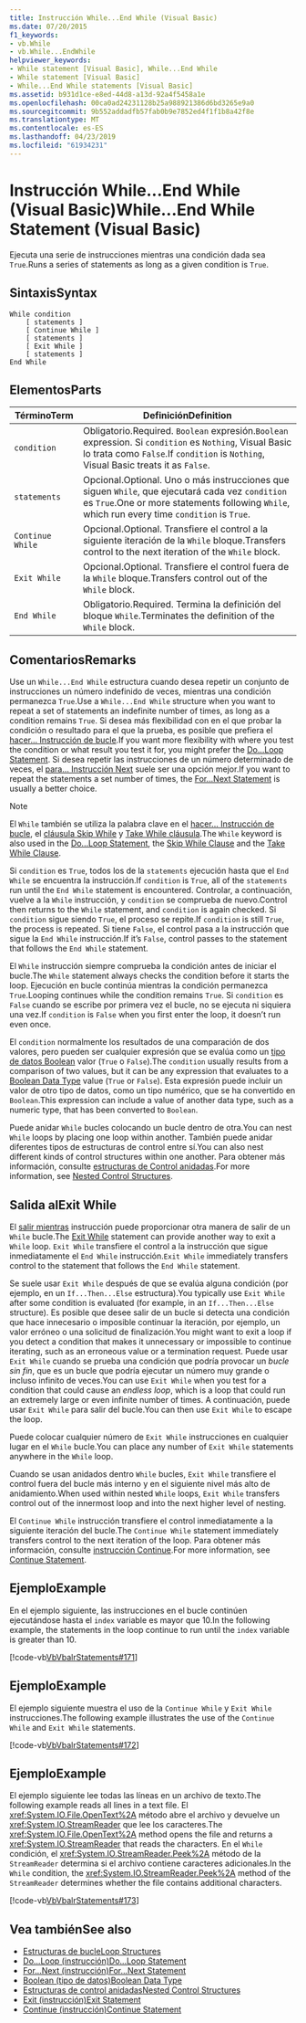 ```yaml
---
title: Instrucción While...End While (Visual Basic)
ms.date: 07/20/2015
f1_keywords:
- vb.While
- vb.While...EndWhile
helpviewer_keywords:
- While statement [Visual Basic], While...End While
- While statement [Visual Basic]
- While...End While statements [Visual Basic]
ms.assetid: b931d1ce-e8ed-44d8-a13d-92a4f5458a1e
ms.openlocfilehash: 00ca0ad24231128b25a988921386d6bd3265e9a0
ms.sourcegitcommit: 9b552addadfb57fab0b9e7852ed4f1f1b8a42f8e
ms.translationtype: MT
ms.contentlocale: es-ES
ms.lasthandoff: 04/23/2019
ms.locfileid: "61934231"
---
```

# <a name="whileend-while-statement-visual-basic"></a><span data-ttu-id="33d7d-102">Instrucción While...End While (Visual Basic)</span><span class="sxs-lookup"><span data-stu-id="33d7d-102">While...End While Statement (Visual Basic)</span></span>
<span data-ttu-id="33d7d-103">Ejecuta una serie de instrucciones mientras una condición dada sea `True`.</span><span class="sxs-lookup"><span data-stu-id="33d7d-103">Runs a series of statements as long as a given condition is `True`.</span></span>  
  
## <a name="syntax"></a><span data-ttu-id="33d7d-104">Sintaxis</span><span class="sxs-lookup"><span data-stu-id="33d7d-104">Syntax</span></span>  
  
```  
While condition  
    [ statements ]  
    [ Continue While ]  
    [ statements ]  
    [ Exit While ]  
    [ statements ]  
End While  
```  
  
## <a name="parts"></a><span data-ttu-id="33d7d-105">Elementos</span><span class="sxs-lookup"><span data-stu-id="33d7d-105">Parts</span></span>  
  
|<span data-ttu-id="33d7d-106">Término</span><span class="sxs-lookup"><span data-stu-id="33d7d-106">Term</span></span>|<span data-ttu-id="33d7d-107">Definición</span><span class="sxs-lookup"><span data-stu-id="33d7d-107">Definition</span></span>|  
|---|---|  
|`condition`|<span data-ttu-id="33d7d-108">Obligatorio.</span><span class="sxs-lookup"><span data-stu-id="33d7d-108">Required.</span></span> <span data-ttu-id="33d7d-109">`Boolean` expresión.</span><span class="sxs-lookup"><span data-stu-id="33d7d-109">`Boolean` expression.</span></span> <span data-ttu-id="33d7d-110">Si `condition` es `Nothing`, Visual Basic lo trata como `False`.</span><span class="sxs-lookup"><span data-stu-id="33d7d-110">If `condition` is `Nothing`, Visual Basic treats it as `False`.</span></span>|  
|`statements`|<span data-ttu-id="33d7d-111">Opcional.</span><span class="sxs-lookup"><span data-stu-id="33d7d-111">Optional.</span></span> <span data-ttu-id="33d7d-112">Uno o más instrucciones que siguen `While`, que ejecutará cada vez `condition` es `True`.</span><span class="sxs-lookup"><span data-stu-id="33d7d-112">One or more statements following `While`, which run every time `condition` is `True`.</span></span>|  
|`Continue While`|<span data-ttu-id="33d7d-113">Opcional.</span><span class="sxs-lookup"><span data-stu-id="33d7d-113">Optional.</span></span> <span data-ttu-id="33d7d-114">Transfiere el control a la siguiente iteración de la `While` bloque.</span><span class="sxs-lookup"><span data-stu-id="33d7d-114">Transfers control to the next iteration of the `While` block.</span></span>|  
|`Exit While`|<span data-ttu-id="33d7d-115">Opcional.</span><span class="sxs-lookup"><span data-stu-id="33d7d-115">Optional.</span></span> <span data-ttu-id="33d7d-116">Transfiere el control fuera de la `While` bloque.</span><span class="sxs-lookup"><span data-stu-id="33d7d-116">Transfers control out of the `While` block.</span></span>|  
|`End While`|<span data-ttu-id="33d7d-117">Obligatorio.</span><span class="sxs-lookup"><span data-stu-id="33d7d-117">Required.</span></span> <span data-ttu-id="33d7d-118">Termina la definición del bloque `While`.</span><span class="sxs-lookup"><span data-stu-id="33d7d-118">Terminates the definition of the `While` block.</span></span>|  
  
## <a name="remarks"></a><span data-ttu-id="33d7d-119">Comentarios</span><span class="sxs-lookup"><span data-stu-id="33d7d-119">Remarks</span></span>  
 <span data-ttu-id="33d7d-120">Use un `While...End While` estructura cuando desea repetir un conjunto de instrucciones un número indefinido de veces, mientras una condición permanezca `True`.</span><span class="sxs-lookup"><span data-stu-id="33d7d-120">Use a `While...End While` structure when you want to repeat a set of statements an indefinite number of times, as long as a condition remains `True`.</span></span> <span data-ttu-id="33d7d-121">Si desea más flexibilidad con en el que probar la condición o resultado para el que la prueba, es posible que prefiera el [hacer... Instrucción de bucle](../../../visual-basic/language-reference/statements/do-loop-statement.md).</span><span class="sxs-lookup"><span data-stu-id="33d7d-121">If you want more flexibility with where you test the condition or what result you test it for, you might prefer the [Do...Loop Statement](../../../visual-basic/language-reference/statements/do-loop-statement.md).</span></span> <span data-ttu-id="33d7d-122">Si desea repetir las instrucciones de un número determinado de veces, el [para... Instrucción Next](../../../visual-basic/language-reference/statements/for-next-statement.md) suele ser una opción mejor.</span><span class="sxs-lookup"><span data-stu-id="33d7d-122">If you want to repeat the statements a set number of times, the [For...Next Statement](../../../visual-basic/language-reference/statements/for-next-statement.md) is usually a better choice.</span></span>  
  
> [!NOTE]
>  <span data-ttu-id="33d7d-123">El `While` también se utiliza la palabra clave en el [hacer... Instrucción de bucle](../../../visual-basic/language-reference/statements/do-loop-statement.md), el [cláusula Skip While](../../../visual-basic/language-reference/queries/skip-while-clause.md) y [Take While cláusula](../../../visual-basic/language-reference/queries/take-while-clause.md).</span><span class="sxs-lookup"><span data-stu-id="33d7d-123">The `While` keyword is also used in the [Do...Loop Statement](../../../visual-basic/language-reference/statements/do-loop-statement.md), the [Skip While Clause](../../../visual-basic/language-reference/queries/skip-while-clause.md) and the [Take While Clause](../../../visual-basic/language-reference/queries/take-while-clause.md).</span></span>  
  
 <span data-ttu-id="33d7d-124">Si `condition` es `True`, todos los de la `statements` ejecución hasta que el `End While` se encuentra la instrucción.</span><span class="sxs-lookup"><span data-stu-id="33d7d-124">If `condition` is `True`, all of the `statements` run until the `End While` statement is encountered.</span></span> <span data-ttu-id="33d7d-125">Controlar, a continuación, vuelve a la `While` instrucción, y `condition` se comprueba de nuevo.</span><span class="sxs-lookup"><span data-stu-id="33d7d-125">Control then returns to the `While` statement, and `condition` is again checked.</span></span> <span data-ttu-id="33d7d-126">Si `condition` sigue siendo `True`, el proceso se repite.</span><span class="sxs-lookup"><span data-stu-id="33d7d-126">If `condition` is still `True`, the process is repeated.</span></span> <span data-ttu-id="33d7d-127">Si tiene `False`, el control pasa a la instrucción que sigue la `End While` instrucción.</span><span class="sxs-lookup"><span data-stu-id="33d7d-127">If it’s `False`, control passes to the statement that follows the `End While` statement.</span></span>  
  
 <span data-ttu-id="33d7d-128">El `While` instrucción siempre comprueba la condición antes de iniciar el bucle.</span><span class="sxs-lookup"><span data-stu-id="33d7d-128">The `While` statement always checks the condition before it starts the loop.</span></span> <span data-ttu-id="33d7d-129">Ejecución en bucle continúa mientras la condición permanezca `True`.</span><span class="sxs-lookup"><span data-stu-id="33d7d-129">Looping continues while the condition remains `True`.</span></span> <span data-ttu-id="33d7d-130">Si `condition` es `False` cuando se escribe por primera vez el bucle, no se ejecuta ni siquiera una vez.</span><span class="sxs-lookup"><span data-stu-id="33d7d-130">If `condition` is `False` when you first enter the loop, it doesn’t run even once.</span></span>  
  
 <span data-ttu-id="33d7d-131">El `condition` normalmente los resultados de una comparación de dos valores, pero pueden ser cualquier expresión que se evalúa como un [tipo de datos Boolean](../../../visual-basic/language-reference/data-types/boolean-data-type.md) valor (`True` o `False`).</span><span class="sxs-lookup"><span data-stu-id="33d7d-131">The `condition` usually results from a comparison of two values, but it can be any expression that evaluates to a [Boolean Data Type](../../../visual-basic/language-reference/data-types/boolean-data-type.md) value (`True` or `False`).</span></span> <span data-ttu-id="33d7d-132">Esta expresión puede incluir un valor de otro tipo de datos, como un tipo numérico, que se ha convertido en `Boolean`.</span><span class="sxs-lookup"><span data-stu-id="33d7d-132">This expression can include a value of another data type, such as a numeric type, that has been converted to `Boolean`.</span></span>  
  
 <span data-ttu-id="33d7d-133">Puede anidar `While` bucles colocando un bucle dentro de otra.</span><span class="sxs-lookup"><span data-stu-id="33d7d-133">You can nest `While` loops by placing one loop within another.</span></span> <span data-ttu-id="33d7d-134">También puede anidar diferentes tipos de estructuras de control entre sí.</span><span class="sxs-lookup"><span data-stu-id="33d7d-134">You can also nest different kinds of control structures within one another.</span></span> <span data-ttu-id="33d7d-135">Para obtener más información, consulte [estructuras de Control anidadas](../../../visual-basic/programming-guide/language-features/control-flow/nested-control-structures.md).</span><span class="sxs-lookup"><span data-stu-id="33d7d-135">For more information, see [Nested Control Structures](../../../visual-basic/programming-guide/language-features/control-flow/nested-control-structures.md).</span></span>  
  
## <a name="exit-while"></a><span data-ttu-id="33d7d-136">Salida al</span><span class="sxs-lookup"><span data-stu-id="33d7d-136">Exit While</span></span>  
 <span data-ttu-id="33d7d-137">El [salir mientras](../../../visual-basic/language-reference/statements/exit-statement.md) instrucción puede proporcionar otra manera de salir de un `While` bucle.</span><span class="sxs-lookup"><span data-stu-id="33d7d-137">The [Exit While](../../../visual-basic/language-reference/statements/exit-statement.md) statement can provide another way to exit a `While` loop.</span></span> <span data-ttu-id="33d7d-138">`Exit While` transfiere el control a la instrucción que sigue inmediatamente el `End While` instrucción.</span><span class="sxs-lookup"><span data-stu-id="33d7d-138">`Exit While` immediately transfers control to the statement that follows the `End While` statement.</span></span>  
  
 <span data-ttu-id="33d7d-139">Se suele usar `Exit While` después de que se evalúa alguna condición (por ejemplo, en un `If...Then...Else` estructura).</span><span class="sxs-lookup"><span data-stu-id="33d7d-139">You typically use `Exit While` after some condition is evaluated (for example, in an `If...Then...Else` structure).</span></span> <span data-ttu-id="33d7d-140">Es posible que desee salir de un bucle si detecta una condición que hace innecesario o imposible continuar la iteración, por ejemplo, un valor erróneo o una solicitud de finalización.</span><span class="sxs-lookup"><span data-stu-id="33d7d-140">You might want to exit a loop if you detect a condition that makes it unnecessary or impossible to continue iterating, such as an erroneous value or a termination request.</span></span> <span data-ttu-id="33d7d-141">Puede usar `Exit While` cuando se prueba una condición que podría provocar un *bucle sin fin*, que es un bucle que podría ejecutar un número muy grande o incluso infinito de veces.</span><span class="sxs-lookup"><span data-stu-id="33d7d-141">You can use `Exit While` when you test for a condition that could cause an *endless loop*, which is a loop that could run an extremely large or even infinite number of times.</span></span> <span data-ttu-id="33d7d-142">A continuación, puede usar `Exit While` para salir del bucle.</span><span class="sxs-lookup"><span data-stu-id="33d7d-142">You can then use `Exit While` to escape the loop.</span></span>  
  
 <span data-ttu-id="33d7d-143">Puede colocar cualquier número de `Exit While` instrucciones en cualquier lugar en el `While` bucle.</span><span class="sxs-lookup"><span data-stu-id="33d7d-143">You can place any number of `Exit While` statements anywhere in the `While` loop.</span></span>  
  
 <span data-ttu-id="33d7d-144">Cuando se usan anidados dentro `While` bucles, `Exit While` transfiere el control fuera del bucle más interno y en el siguiente nivel más alto de anidamiento.</span><span class="sxs-lookup"><span data-stu-id="33d7d-144">When used within nested `While` loops, `Exit While` transfers control out of the innermost loop and into the next higher level of nesting.</span></span>  
  
 <span data-ttu-id="33d7d-145">El `Continue While` instrucción transfiere el control inmediatamente a la siguiente iteración del bucle.</span><span class="sxs-lookup"><span data-stu-id="33d7d-145">The `Continue While` statement immediately transfers control to the next iteration of the loop.</span></span> <span data-ttu-id="33d7d-146">Para obtener más información, consulte [instrucción Continue](../../../visual-basic/language-reference/statements/continue-statement.md).</span><span class="sxs-lookup"><span data-stu-id="33d7d-146">For more information, see [Continue Statement](../../../visual-basic/language-reference/statements/continue-statement.md).</span></span>  
  
## <a name="example"></a><span data-ttu-id="33d7d-147">Ejemplo</span><span class="sxs-lookup"><span data-stu-id="33d7d-147">Example</span></span>  
 <span data-ttu-id="33d7d-148">En el ejemplo siguiente, las instrucciones en el bucle continúen ejecutándose hasta el `index` variable es mayor que 10.</span><span class="sxs-lookup"><span data-stu-id="33d7d-148">In the following example, the statements in the loop continue to run until the `index` variable is greater than 10.</span></span>  
  
 [!code-vb[VbVbalrStatements#171](~/samples/snippets/visualbasic/VS_Snippets_VBCSharp/VbVbalrStatements/VB/class14.vb#171)]  
  
## <a name="example"></a><span data-ttu-id="33d7d-149">Ejemplo</span><span class="sxs-lookup"><span data-stu-id="33d7d-149">Example</span></span>  
 <span data-ttu-id="33d7d-150">El ejemplo siguiente muestra el uso de la `Continue While` y `Exit While` instrucciones.</span><span class="sxs-lookup"><span data-stu-id="33d7d-150">The following example illustrates the use of the `Continue While` and `Exit While` statements.</span></span>  
  
 [!code-vb[VbVbalrStatements#172](~/samples/snippets/visualbasic/VS_Snippets_VBCSharp/VbVbalrStatements/VB/class14.vb#172)]  
  
## <a name="example"></a><span data-ttu-id="33d7d-151">Ejemplo</span><span class="sxs-lookup"><span data-stu-id="33d7d-151">Example</span></span>  
 <span data-ttu-id="33d7d-152">El ejemplo siguiente lee todas las líneas en un archivo de texto.</span><span class="sxs-lookup"><span data-stu-id="33d7d-152">The following example reads all lines in a text file.</span></span> <span data-ttu-id="33d7d-153">El <xref:System.IO.File.OpenText%2A> método abre el archivo y devuelve un <xref:System.IO.StreamReader> que lee los caracteres.</span><span class="sxs-lookup"><span data-stu-id="33d7d-153">The <xref:System.IO.File.OpenText%2A> method opens the file and returns a <xref:System.IO.StreamReader> that reads the characters.</span></span> <span data-ttu-id="33d7d-154">En el `While` condición, el <xref:System.IO.StreamReader.Peek%2A> método de la `StreamReader` determina si el archivo contiene caracteres adicionales.</span><span class="sxs-lookup"><span data-stu-id="33d7d-154">In the `While` condition, the <xref:System.IO.StreamReader.Peek%2A> method of the `StreamReader` determines whether the file contains additional characters.</span></span>  
  
 [!code-vb[VbVbalrStatements#173](~/samples/snippets/visualbasic/VS_Snippets_VBCSharp/VbVbalrStatements/VB/class14.vb#173)]  
  
## <a name="see-also"></a><span data-ttu-id="33d7d-155">Vea también</span><span class="sxs-lookup"><span data-stu-id="33d7d-155">See also</span></span>

- [<span data-ttu-id="33d7d-156">Estructuras de bucle</span><span class="sxs-lookup"><span data-stu-id="33d7d-156">Loop Structures</span></span>](../../../visual-basic/programming-guide/language-features/control-flow/loop-structures.md)
- [<span data-ttu-id="33d7d-157">Do...Loop (instrucción)</span><span class="sxs-lookup"><span data-stu-id="33d7d-157">Do...Loop Statement</span></span>](../../../visual-basic/language-reference/statements/do-loop-statement.md)
- [<span data-ttu-id="33d7d-158">For...Next (instrucción)</span><span class="sxs-lookup"><span data-stu-id="33d7d-158">For...Next Statement</span></span>](../../../visual-basic/language-reference/statements/for-next-statement.md)
- [<span data-ttu-id="33d7d-159">Boolean (tipo de datos)</span><span class="sxs-lookup"><span data-stu-id="33d7d-159">Boolean Data Type</span></span>](../../../visual-basic/language-reference/data-types/boolean-data-type.md)
- [<span data-ttu-id="33d7d-160">Estructuras de control anidadas</span><span class="sxs-lookup"><span data-stu-id="33d7d-160">Nested Control Structures</span></span>](../../../visual-basic/programming-guide/language-features/control-flow/nested-control-structures.md)
- [<span data-ttu-id="33d7d-161">Exit (instrucción)</span><span class="sxs-lookup"><span data-stu-id="33d7d-161">Exit Statement</span></span>](../../../visual-basic/language-reference/statements/exit-statement.md)
- [<span data-ttu-id="33d7d-162">Continue (instrucción)</span><span class="sxs-lookup"><span data-stu-id="33d7d-162">Continue Statement</span></span>](../../../visual-basic/language-reference/statements/continue-statement.md)

